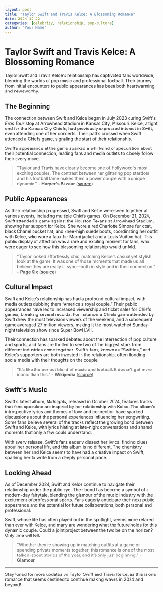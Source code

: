 ```yaml
---
layout: post
title: "Taylor Swift and Travis Kelce: A Blossoming Romance"
date: 2024-12-22
categories: [celebrity, relationship, pop-culture]
author: "Your Name"
---
```


# Taylor Swift and Travis Kelce: A Blossoming Romance

Taylor Swift and Travis Kelce's relationship has captivated fans worldwide, blending the worlds of pop music and professional football. Their journey from initial encounters to public appearances has been both heartwarming and newsworthy.

## The Beginning

The connection between Swift and Kelce began in July 2023 during Swift's *Eras Tour* stop at Arrowhead Stadium in Kansas City, Missouri. Kelce, a tight end for the Kansas City Chiefs, had previously expressed interest in Swift, even attending one of her concerts. Their paths crossed when Swift attended a Chiefs game, signaling the start of their relationship. 

Swift’s appearance at the game sparked a whirlwind of speculation about their potential connection, leading fans and media outlets to closely follow their every move.

> "Taylor and Travis have clearly become one of Hollywood's most exciting couples. The contrast between her glittering pop stardom and his football fame makes them a power couple with a unique dynamic." - **Harper's Bazaar** ([source](https://www.harpersbazaar.com/celebrity/latest/a45301082/taylor-swift-travis-kelce-full-relationship-timeline/?utm_source=chatgpt.com)) 

## Public Appearances

As their relationship progressed, Swift and Kelce were seen together at various events, including multiple Chiefs games. On December 21, 2024, Swift attended a game against the Houston Texans at Arrowhead Stadium, showing her support for Kelce. She wore a red Charlotte Simone fur coat, black Chanel bucket hat, and knee-high suede boots, coordinating her outfit with Kelce, who wore a faux fur Marni jacket and a Louis Vuitton hat. This public display of affection was a rare and exciting moment for fans, who were eager to see how this blossoming relationship would unfold.

> "Taylor looked effortlessly chic, matching Kelce's casual yet stylish look at the game. It was one of those moments that made us all believe they are really in sync—both in style and in their connection." - **Page Six** ([source](https://pagesix.com/2024/12/21/style/taylor-swift-arrives-at-chiefs-vs-texans-game-matching-with-travis-kelce-in-festive-fur-coat/?utm_source=chatgpt.com)) 

## Cultural Impact

Swift and Kelce’s relationship has had a profound cultural impact, with media outlets dubbing them “America's royal couple.” Their public appearances have led to increased viewership and ticket sales for Chiefs games, breaking several records. For instance, a Chiefs game attended by Swift drew the most television viewers of the weekend, and a subsequent game averaged 27 million viewers, making it the most-watched Sunday-night television show since Super Bowl LVII.

Their connection has sparked debates about the intersection of pop culture and sports, and fans are thrilled to see two of the biggest stars from different industries come together. Swift’s fans, known as “Swifties,” and Kelce’s supporters are both invested in the relationship, often flooding social media with their thoughts on the couple.

> "It’s like the perfect blend of music and football. It doesn’t get more iconic than this." - **Wikipedia** ([source](https://en.wikipedia.org/wiki/Supercouple?utm_source=chatgpt.com)) 

## Swift's Music

Swift's latest album, *Midnights*, released in October 2024, features tracks that fans speculate are inspired by her relationship with Kelce. The album's introspective lyrics and themes of love and connection have sparked discussions about the personal experiences influencing her songwriting. Some fans believe several of the tracks reflect the growing bond between Swift and Kelce, with lyrics hinting at late-night conversations and shared moments that only a few could understand.

With every release, Swift’s fans eagerly dissect her lyrics, finding clues about her personal life, and this album is no different. The chemistry between her and Kelce seems to have had a creative impact on Swift, sparking her to write from a deeply personal place.

## Looking Ahead

As of December 2024, Swift and Kelce continue to navigate their relationship under the public eye. Their bond has become a symbol of a modern-day fairytale, blending the glamour of the music industry with the excitement of professional sports. Fans eagerly anticipate their next public appearance and the potential for future collaborations, both personal and professional.

Swift, whose life has often played out in the spotlight, seems more relaxed than ever with Kelce, and many are wondering what the future holds for this dynamic couple. Could a joint project between the two be on the horizon? Only time will tell.

> "Whether they’re showing up in matching outfits at a game or spending private moments together, this romance is one of the most talked-about stories of the year, and it’s only just beginning." - **Glamour**

---

Stay tuned for more updates on Taylor Swift and Travis Kelce, as this is one romance that seems destined to continue making waves in 2024 and beyond!
